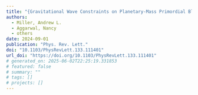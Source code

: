 ```yaml
---
title: "{Gravitational Wave Constraints on Planetary-Mass Primordial Black Holes Using LIGO O3a Data}"
authors:
  - Miller, Andrew L.
  - Aggarwal, Nancy
  - others
date: 2024-09-01
publication: "Phys. Rev. Lett."
doi: "10.1103/PhysRevLett.133.111401"
url_doi: "https://doi.org/10.1103/PhysRevLett.133.111401"
# generated_on: 2025-06-02T22:25:19.331853
# featured: false
# summary: ""
# tags: []
# projects: []
---
```

